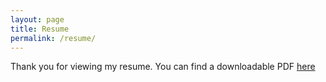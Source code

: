 ```yaml
---
layout: page
title: Resume
permalink: /resume/
---
```


Thank you for viewing my resume. You can find a downloadable PDF [here](google.com)
